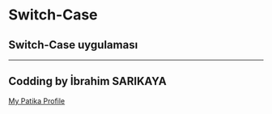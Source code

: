 # Switch-Case
## Switch-Case uygulaması
------------------------------------------------
**Codding by İbrahim SARIKAYA**
------------------------------------------------
[My Patika Profile](https://app.patika.dev/ibro)

